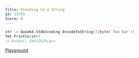 ```yaml
---
Title: Encoding to a String
Id: 15705
Score: 0
---
```

```go
str := base64.StdEncoding.EncodeToString([]byte(`foo bar`))
fmt.Println(str)
// Output: Zm9vIGJhcg==
```

[Playground](https://play.golang.org/p/vpbKRkEtsU)

